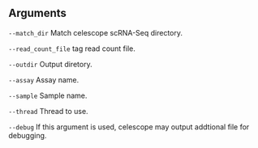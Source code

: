 

## Arguments
`--match_dir` Match celescope scRNA-Seq directory.

`--read_count_file` tag read count file.

`--outdir` Output diretory.

`--assay` Assay name.

`--sample` Sample name.

`--thread` Thread to use.

`--debug` If this argument is used, celescope may output addtional file for debugging.

